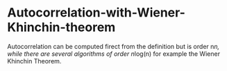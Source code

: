 # Autocorrelation-with-Wiener-Khinchin-theorem
Autocorrelation can be computed firect from the definition but is order n*n, while there are several algorithms of order n*log(n) for example the Wiener Khinchin Theorem.
